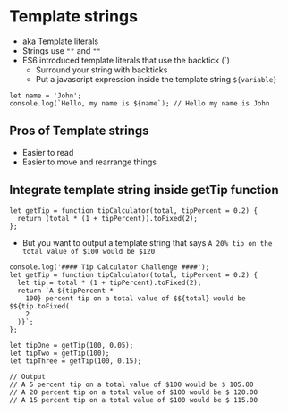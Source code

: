 # Template strings
* aka Template literals
* Strings use `""` and `""`
* ES6 introduced template literals that use the backtick (`)
    - Surround your string with backticks
    - Put a javascript expression inside the template string `${variable}`

```
let name = 'John';
console.log(`Hello, my name is ${name`); // Hello my name is John
```

## Pros of Template strings
* Easier to read
* Easier to move and rearrange things

## Integrate template string inside getTip function
```
let getTip = function tipCalculator(total, tipPercent = 0.2) {
  return (total * (1 + tipPercent)).toFixed(2);
};
```

* But you want to output a template string that says `A 20% tip on the total value of $100 would be $120`

```
console.log('#### Tip Calculator Challenge ####');
let getTip = function tipCalculator(total, tipPercent = 0.2) {
  let tip = total * (1 + tipPercent).toFixed(2);
  return `A ${tipPercent *
    100} percent tip on a total value of $${total} would be $${tip.toFixed(
    2
  )}`;
};

let tipOne = getTip(100, 0.05);
let tipTwo = getTip(100);
let tipThree = getTip(100, 0.15);

// Output
// A 5 percent tip on a total value of $100 would be $ 105.00
// A 20 percent tip on a total value of $100 would be $ 120.00
// A 15 percent tip on a total value of $100 would be $ 115.00
```
